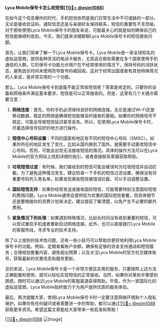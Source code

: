 **Lyca Mobile保号卡怎么收短信[[TG💪+ @esim1088](https://t.me/s/esim1088)]**

在如今这个信息爆炸的时代，手机短信依然是我们日常生活中不可或缺的一部分。无论是接收验证码、通知信息还是与亲朋好友保持联系，短信的重要性不言而喻。对于那些使用Lyca Mobile保号卡的朋友来说，可能最关心的就是如何确保自己的短信能够顺利收到。今天，我们就来详细聊聊Lyca Mobile保号卡的短信接收问题。

首先，让我们简单了解一下Lyca Mobile保号卡。Lyca Mobile是一家全球知名的虚拟运营商，提供各种灵活的电话卡服务，尤其适合那些需要在多个国家使用手机通信的人群。它的保号卡功能允许用户在不经常使用的情况下，保持号码的活跃状态，避免因长时间未使用而导致号码被回收。这对于经常出国或者有其他特殊情况的人来说，是非常实用的一个功能。

那么，Lyca Mobile保号卡到底能不能正常收短信呢？答案是肯定的。只要你的设备和网络条件满足基本要求，短信是可以正常接收的。但是，这里有几个关键点需要注意：

1. **网络连接**：首先，你的手机必须保持良好的网络连接。无论是通过Wi-Fi还是移动数据，稳定的网络是确保短信能够及时接收的基础。如果你的网络信号不稳定，可能会导致短信延迟甚至丢失。所以，在使用Lyca Mobile保号卡时，尽量选择信号较好的地方进行操作。

2. **短信中心号码设置**：不同的国家和地区有不同的短信中心号码（SMSC）。如果你所在的地区发生了变化，比如从国内换到了国外，就需要手动更改短信中心号码。否则，可能会出现无法接收短信的情况。具体的操作方法可以在Lyca Mobile的官方网站上找到详细的指引，或者直接联系客服获取帮助。

3. **垃圾短信过滤**：有时候，我们接收到的短信可能会被误判为垃圾短信并自动拦截。为了避免这种情况发生，建议检查一下手机的短信过滤设置，确保没有将重要号码列入黑名单。如果发现某些短信被错误拦截，可以手动调整设置。

4. **国际短信支持**：如果你经常发送或接收国际短信，可能需要特别注意国际短信的费用问题。Lyca Mobile通常会提供较为优惠的国际短信套餐，但具体细节还是要根据你的资费计划来决定。建议提前了解清楚，以免产生不必要的额外费用。

5. **紧急情况下的处理**：如果遇到特殊情况，比如长时间没有收到重要的短信，可以尝试重启手机或者重新启动网络连接。此外，也可以直接拨打Lyca Mobile的客服热线，寻求专业的技术支持。

除了以上提到的技术性问题，还有一些小技巧可以帮助你更好地利用Lyca Mobile保号卡的功能。例如，定期查看账户余额，确保有足够的资金支持通话和短信服务；合理规划套餐内容，避免超出预算；以及关注Lyca Mobile的官方社交媒体账号，获取最新的优惠信息和服务更新。

总的来说，Lyca Mobile保号卡是一个非常方便且实用的服务，只要按照上述方法正确配置和使用，就可以轻松实现短信的正常接收。当然，如果你对某些步骤感到困惑，随时可以通过Lyca Mobile的客服渠道获得帮助。毕竟，作为一家国际化的虚拟运营商，Lyca Mobile始终致力于为用户提供优质的服务体验。

最后，再次提醒大家，使用Lyca Mobile保号卡时一定要注意网络环境和个人隐私保护。如果你有任何疑问或者需要进一步的帮助，都可以通过[TG💪+ @esim1088](https://t.me/s/esim1088)获取更多资讯。希望这篇文章能给大家带来一些启发和帮助！

[[TG💪+ @esim1088](https://t.me/s/esim1088) ![Image](https://i.postimg.cc/4NQfJmqS/Snipaste-2025-05-13-00-14-12.png)]